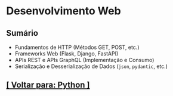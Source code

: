 # Desenvolvimento Web

## Sumário

- Fundamentos de HTTP (Métodos GET, POST, etc.)
- Frameworks Web (Flask, Django, FastAPI)
- APIs REST e APIs GraphQL (Implementação e Consumo)
- Serialização e Desserialização de Dados (`json`, `pydantic`, etc.)

## [[ Voltar para: Python ]](../python.md)